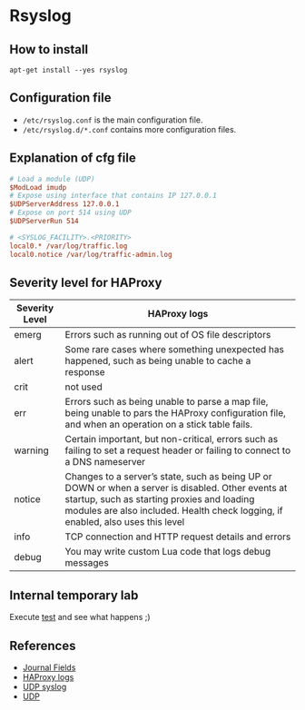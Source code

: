 # Rsyslog

## How to install

`apt-get install --yes rsyslog`

## Configuration file

- `/etc/rsyslog.conf` is the main configuration file.
- `/etc/rsyslog.d/*.conf` contains more configuration files.

## Explanation of cfg file

```cfg
# Load a module (UDP)
$ModLoad imudp
# Expose using interface that contains IP 127.0.0.1
$UDPServerAddress 127.0.0.1
# Expose on port 514 using UDP
$UDPServerRun 514

# <SYSLOG_FACILITY>.<PRIORITY>
local0.* /var/log/traffic.log
local0.notice /var/log/traffic-admin.log
```

## Severity level for HAProxy

| Severity Level | HAProxy logs |
| -------------- | ------------ |
| emerg   | Errors such as running out of OS file descriptors |
| alert   | Some rare cases where something unexpected has happened, such as being unable to cache a response |
| crit    | not used |
| err     | Errors such as being unable to parse a map file, being unable to pars the HAProxy configuration file, and when an operation on a stick table fails. |
| warning | Certain important, but non-critical, errors such as failing to set a request header or failing to connect to a DNS nameserver |
| notice  | Changes to a server’s state, such as being UP or DOWN or when a server is disabled. Other events at startup, such as starting proxies and loading modules are also included. Health check logging, if enabled, also uses this level |
| info    | TCP connection and HTTP request details and errors |
| debug   | You may write custom Lua code that logs debug messages |

## Internal temporary lab

Execute [test](./test.sh) and see what happens ;)

## References

- [Journal Fields](https://www.freedesktop.org/software/systemd/man/systemd.journal-fields.html#)
- [HAProxy logs](https://www.haproxy.com/documentation/hapee/1-8r1/onepage/#8)
- [UDP syslog](https://www.rsyslog.com/doc/v7-stable/tutorials/tls_cert_udp_relay.html)
- [UDP](https://rsyslog.readthedocs.io/en/latest/tutorials/tls_cert_udp_relay.html)
